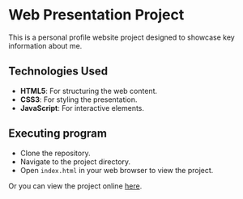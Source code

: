 # Web Presentation Project

This is a personal profile website project designed to showcase key information about me.

## Technologies Used

- **HTML5**: For structuring the web content.
- **CSS3**: For styling the presentation.
- **JavaScript**: For interactive elements.

## Executing program

- Clone the repository.
- Navigate to the project directory.
- Open `index.html` in your web browser to view the project.

Or you can view the project online [here](https://defancet.github.io/fit-itw-web-portfolio/).